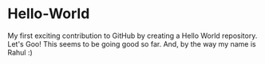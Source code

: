 # Hello-World

My first exciting contribution to GitHub by creating a Hello World repository. Let's Goo!
This seems to be going good so far. And, by the way my name is Rahul :)
